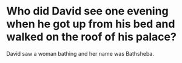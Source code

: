 # Who did David see one evening when he got up from his bed and walked on the roof of his palace?

David saw a woman bathing and her name was Bathsheba.
